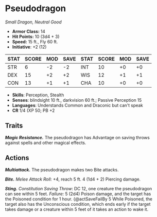 # Pseudodragon

*Small Dragon, Neutral Good*

- **Armor Class:** 14
- **Hit Points:** 10 (3d4 + 3)
- **Speed:** 15 ft., Fly 60 ft.
- **Initiative**: +2 (12)

|STAT|SCORE|MOD|SAVE|STAT|SCORE|MOD|SAVE|
| --- | --- | --- | ---- |---| --- | --- | ---- |
| STR | 6 | -2 | -2 | INT | 10 | +0 | +0 |
| DEX | 15 | +2 | +2 | WIS | 12 | +1 | +1 |
| CON | 13 | +1 | +1 | CHA | 10 | +0 | +0 |

- **Skills**: Perception, Stealth
- **Senses**: blindsight 10 ft., darkvision 60 ft.; Passive Perception 15
- **Languages**: Understands Common and Draconic but can't speak
- **CR** 1/4 (XP 50; PB +2

## Traits

***Magic Resistance.*** The pseudodragon has Advantage on saving throws against spells and other magical effects.


## Actions

***Multiattack.*** The pseudodragon makes two Bite attacks.

***Bite.*** *Melee Attack Roll:* +4, reach 5 ft. 4 (1d4 + 2) Piercing damage.

***Sting.*** *Constitution Saving Throw*: DC 12, one creature the pseudodragon can see within 5 feet. *Failure:*  5 (2d4) Poison damage, and the target has the Poisoned condition for 1 hour. {@actSaveFailBy 5 While Poisoned, the target also has the Unconscious condition, which ends early if the target takes damage or a creature within 5 feet of it takes an action to wake it.

